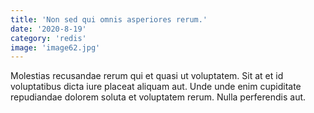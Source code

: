 ```yaml
---
title: 'Non sed qui omnis asperiores rerum.'
date: '2020-8-19'
category: 'redis'
image: 'image62.jpg'
---
```


Molestias recusandae rerum qui et quasi ut voluptatem. Sit at et id voluptatibus dicta iure placeat aliquam aut. Unde unde enim cupiditate repudiandae dolorem soluta et voluptatem rerum. Nulla perferendis aut.
